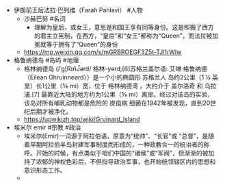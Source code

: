 - 伊朗前王后法拉·巴列维（Farah Pahlavi） #人物
	- 沙赫巴努 #名词
		- 理解为皇后，或女王，意思是和国王享有同等身份。这是照搬了西方的君主立宪制，在西方，“皇后”和“女王”都称为“Queen”，而法拉被加冕就等于拥有了“Queen”的身份
	- https://mp.weixin.qq.com/s/mGRBROEGF3Z5t-TJl1rWIw
- 格鲁纳德岛 #岛屿 #地理
	- 格林纳德岛 (/ˈɡ[RɪñĴərd/ 格林-yərd;[6]苏格兰盖尔语: 艾琳·格鲁纳德（Eilean Ghruinneard））是一个小的椭圆形 苏格兰人 岛约2公里（1 1⁄4 英里）长1公里（5⁄8 mi）宽，位于 格林纳德湾 ，大约介于 盖尔洛奇 和 乌拉浦.[7] 最靠近大陆的地方约为1公里（5⁄8 mi）离岸。经过对该岛的实验，该岛对所有哺乳动物都是危险的 炭疽病 细菌在1942年被发现，直到20世纪后期才被净化。
	- https://upwikizh.top/wiki/Gruinard_Island
- 埃米尔 emir #宗教 #政治
	- 埃米尔(Emir)一词源于阿拉伯语，原意为“统帅”、“长官”或 “总督”，是随着早期阿拉伯半岛封建军事制度而形成的，一种政教合一的统治者的称呼。开始的时候，有点类似于咱们中国的“诸侯”或“军阀”，但渐渐的被加持了浓郁的神权色彩后，不但指导政治军事，也开始统领辖区内的思想和意识形态工作。
	-